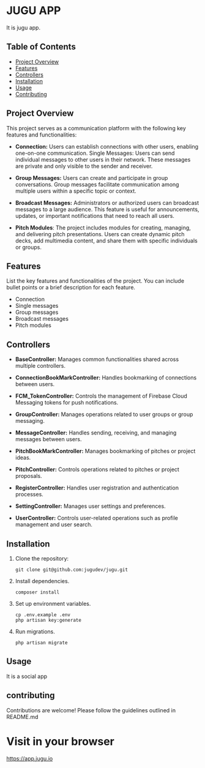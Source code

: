 

# JUGU APP

It is jugu app.

## Table of Contents

- [Project Overview](#project-overview)
- [Features](#features)
- [Controllers](#controllers)
- [Installation](#installation)
- [Usage](#usage)
- [Contributing](#contributing)

## Project Overview

This project serves as a communication platform with the following key features and functionalities:

- **Connection:** Users can establish connections with other users, enabling one-on-one communication.
Single Messages: Users can send individual messages to other users in their network. These messages are private and only visible to the sender and receiver.

- **Group Messages:** Users can create and participate in group conversations. Group messages facilitate communication among multiple users within a specific topic or context.

- **Broadcast Messages:** Administrators or authorized users can broadcast messages to a large audience. This feature is useful for announcements, updates, or important notifications that need to reach all users.

- **Pitch Modules**: The project includes modules for creating, managing, and delivering pitch presentations. Users can create dynamic pitch decks, add multimedia content, and share them with specific individuals or groups.

## Features

List the key features and functionalities of the project. You can include bullet points or a brief description for each feature.

- Connection
- Single messages
- Group messages
- Broadcast messages
- Pitch modules

## Controllers

- **BaseController:** Manages common functionalities shared across multiple controllers.

- **ConnectionBookMarkController:** Handles bookmarking of connections between users.

- **FCM_TokenController:** Controls the management of Firebase Cloud Messaging tokens for push notifications.

- **GroupController:** Manages operations related to user groups or group messaging.

- **MessageController:** Handles sending, receiving, and managing messages between users.

- **PitchBookMarkController:** Manages bookmarking of pitches or project ideas.

- **PitchController:** Controls operations related to pitches or project proposals.

- **RegisterController:** Handles user registration and authentication processes.

- **SettingController:** Manages user settings and preferences.

- **UserController:** Controls user-related operations such as profile management and user search.

## Installation

1. Clone the repository:

    ```
    git clone git@github.com:jugudev/jugu.git
    ```
2. Install dependencies.

    ```
    composer install
    ```
3. Set up environment variables.

    ```
    cp .env.example .env
    php artisan key:generate
    ```
4. Run migrations.

    ```
    php artisan migrate
    ```

## Usage

It is a social app

## contributing

Contributions are welcome! Please follow the guidelines outlined in README.md 


# Visit in your browser

https://app.jugu.io

